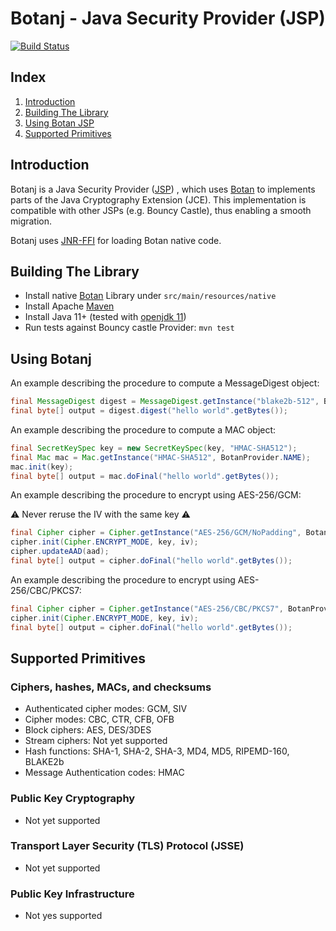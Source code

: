 Botanj - Java Security Provider (JSP)
====================================

[![Build Status](https://travis-ci.com/yaziza/botanj.svg?token=MyNJQboScT4FWA4jhyVU&branch=master)](https://travis-ci.com/yaziza/botanj)

## Index

1. [Introduction](#introduction)
2. [Building The Library](#building-the-library)
3. [Using Botan JSP](#using-botanj)
4. [Supported Primitives](#supported-primitives)

## Introduction
Botanj is a Java Security Provider ([JSP](https://docs.oracle.com/en/java/javase/14/security/java-cryptography-architecture-jca-reference-guide.html#GUID-3E0744CE-6AC7-4A6D-A1F6-6C01199E6920))
, which uses [Botan](https://botan.randombit.net/) to implements parts of the Java Cryptography Extension (JCE). This
implementation is compatible with other JSPs (e.g. Bouncy Castle), thus enabling a smooth migration.

Botanj uses [JNR-FFI](https://github.com/jnr/jnr-ffi) for loading Botan native code.

## Building The Library
* Install native [Botan](https://botan.randombit.net/handbook/building.html) Library under `src/main/resources/native`
* Install Apache [Maven](https://maven.apache.org/)
* Install Java 11+ (tested with [openjdk 11](https://openjdk.java.net/))
* Run tests against Bouncy castle Provider:
`mvn test`

## Using Botanj
An example describing the procedure to compute a MessageDigest object:

```java
final MessageDigest digest = MessageDigest.getInstance("blake2b-512", BotanProvider.NAME);
final byte[] output = digest.digest("hello world".getBytes());
```

An example describing the procedure to compute a MAC object:

```java
final SecretKeySpec key = new SecretKeySpec(key, "HMAC-SHA512");
final Mac mac = Mac.getInstance("HMAC-SHA512", BotanProvider.NAME);
mac.init(key);
final byte[] output = mac.doFinal("hello world".getBytes());
```

An example describing the procedure to encrypt using AES-256/GCM:

:warning: Never reruse the IV with the same key :warning:
```java
final Cipher cipher = Cipher.getInstance("AES-256/GCM/NoPadding", BotanProvider.NAME);
cipher.init(Cipher.ENCRYPT_MODE, key, iv);
cipher.updateAAD(aad);
final byte[] output = cipher.doFinal("hello world".getBytes());
```

An example describing the procedure to encrypt using AES-256/CBC/PKCS7:
```java
final Cipher cipher = Cipher.getInstance("AES-256/CBC/PKCS7", BotanProvider.NAME);
cipher.init(Cipher.ENCRYPT_MODE, key, iv);
final byte[] output = cipher.doFinal("hello world".getBytes());
```

## Supported Primitives

### Ciphers, hashes, MACs, and checksums
* Authenticated cipher modes: GCM, SIV
* Cipher modes: CBC, CTR, CFB, OFB
* Block ciphers: AES, DES/3DES
* Stream ciphers: Not yet supported
* Hash functions: SHA-1, SHA-2, SHA-3, MD4, MD5, RIPEMD-160, BLAKE2b
* Message Authentication codes: HMAC

### Public Key Cryptography
* Not yet supported

### Transport Layer Security (TLS) Protocol (JSSE)
* Not yet supported

### Public Key Infrastructure
* Not yes supported
